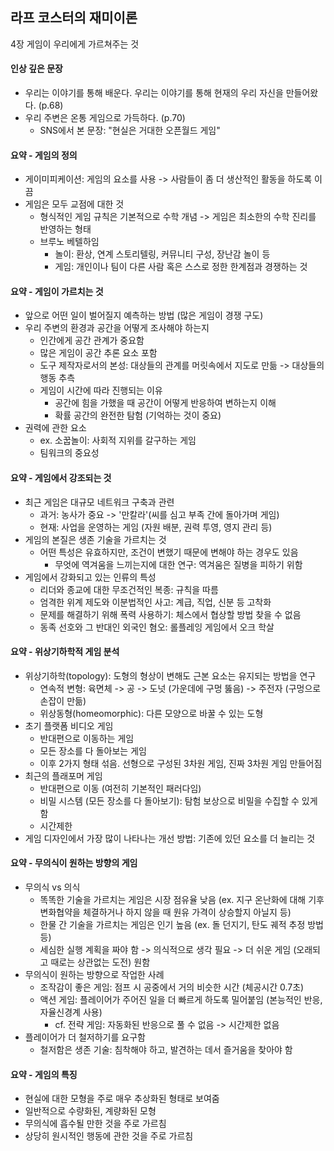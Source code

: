 ## 라프 코스터의 재미이론

4장 게임이 우리에게 가르쳐주는 것

#### 인상 깊은 문장

- 우리는 이야기를 통해 배운다. 우리는 이야기를 통해 현재의 우리 자신을 만들어왔다. (p.68)
- 우리 주변은 온통 게임으로 가득하다. (p.70)
  - SNS에서 본 문장: "현실은 거대한 오픈월드 게임"

#### 요약 - 게임의 정의

- 게이미피케이션: 게임의 요소를 사용 -> 사람들이 좀 더 생산적인 활동을 하도록 이끔
- 게임은 모두 교점에 대한 것
  - 형식적인 게임 규칙은 기본적으로 수학 개념 -> 게임은 최소한의 수학 진리를 반영하는 형태
  - 브루노 베텔하임
    - 놀이: 환상, 연계 스토리텔링, 커뮤니티 구성, 장난감 놀이 등
    - 게임: 개인이나 팀이 다른 사람 혹은 스스로 정한 한계점과 경쟁하는 것
   
#### 요약 - 게임이 가르치는 것

- 앞으로 어떤 일이 벌어질지 예측하는 방법 (많은 게임이 경쟁 구도)
- 우리 주변의 환경과 공간을 어떻게 조사해야 하는지
  - 인간에게 공간 관계가 중요함
  - 많은 게임이 공간 추론 요소 포함
  - 도구 제작자로서의 본성: 대상들의 관계를 머릿속에서 지도로 만듦 -> 대상들의 행동 추측
  - 게임이 시간에 따라 진행되는 이유
    - 공간에 힘을 가했을 때 공간이 어떻게 반응하여 변하는지 이해
    - 확률 공간의 완전한 탐험 (기억하는 것이 중요)
- 권력에 관한 요소
  - ex. 소꿉놀이: 사회적 지위를 갈구하는 게임
  - 팀워크의 중요성

#### 요약 - 게임에서 강조되는 것

- 최근 게임은 대규모 네트워크 구축과 관련
  - 과거: 농사가 중요 -> '만칼라'(씨를 심고 부족 간에 돌아가며 게임)
  - 현재: 사업을 운영하는 게임 (자원 배분, 권력 투영, 영지 관리 등)
- 게임의 본질은 생존 기술을 가르치는 것
  - 어떤 특성은 유효하지만, 조건이 변했기 때문에 변해야 하는 경우도 있음
    - 무엇에 역겨움을 느끼는지에 대한 연구: 역겨움은 질병을 피하기 위함
- 게임에서 강화되고 있는 인류의 특성
  - 리더와 종교에 대한 무조건적인 복종: 규칙을 따름
  - 엄격한 위계 제도와 이분법적인 사고: 계급, 직업, 신분 등 고착화
  - 문제를 해결하기 위해 폭력 사용하기: 체스에서 협상할 방법 찾을 수 없음
  - 동족 선호와 그 반대인 외국인 혐오: 롤플레잉 게임에서 오크 학살
 
#### 요약 - 위상기하학적 게임 분석

- 위상기하학(topology): 도형의 형상이 변해도 근본 요소는 유지되는 방법을 연구
  - 연속적 변형: 육면체 -> 공 -> 도넛 (가운데에 구멍 뚫음) -> 주전자 (구멍으로 손잡이 만듦)
  - 위상동형(homeomorphic): 다른 모양으로 바꿀 수 있는 도형
- 초기 플랫폼 비디오 게임
  - 반대편으로 이동하는 게임
  - 모든 장소를 다 돌아보는 게임
  - 이후 2가지 형태 섞음. 선형으로 구성된 3차원 게임, 진짜 3차원 게임 만들어짐
- 최근의 플래포머 게임
  - 반대편으로 이동 (여전히 기본적인 패러다임)
  - 비밀 시스템 (모든 장소를 다 돌아보기): 탐험 보상으로 비밀을 수집할 수 있게 함
  - 시간제한
- 게임 디자인에서 가장 많이 나타나는 개선 방법: 기존에 있던 요소를 더 늘리는 것

#### 요약 - 무의식이 원하는 방향의 게임

- 무의식 vs 의식
  - 똑똑한 기술을 가르치는 게임은 시장 점유율 낮음 (ex. 지구 온난화에 대해 기후변화협약을 체결하거나 하지 않을 때 원유 가격이 상승할지 아닐지 등)
  - 한물 간 기술을 가르치는 게임은 인기 높음 (ex. 돌 던지기, 탄도 궤적 추정 방법 등)
  - 세심한 실행 계획을 짜야 함 -> 의식적으로 생각 필요 -> 더 쉬운 게임 (오래되고 때로는 상관없는 도전) 원함
- 무의식이 원하는 방향으로 작업한 사례
  - 조작감이 좋은 게임: 점프 시 공중에서 거의 비슷한 시간 (체공시간 0.7초)
  - 액션 게임: 플레이어가 주어진 일을 더 빠르게 하도록 밀어붙임 (본능적인 반응, 자율신경계 사용)
    - cf. 전략 게임: 자동화된 반응으로 풀 수 없음 -> 시간제한 없음
- 플레이어가 더 철저하기를 요구함
  - 철저함은 생존 기술: 침착해야 하고, 발견하는 데서 즐거움을 찾아야 함
 
#### 요약 - 게임의 특징

- 현실에 대한 모형을 주로 매우 추상화된 형태로 보여줌
- 일반적으로 수량화된, 계량화된 모형
- 무의식에 흡수될 만한 것을 주로 가르침
- 상당히 원시적인 행동에 관한 것을 주로 가르침
